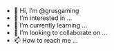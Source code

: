 - 👋 Hi, I’m @grusgaming
- 👀 I’m interested in ...
- 🌱 I’m currently learning ...
- 💞️ I’m looking to collaborate on ...
- 📫 How to reach me ...

<!---
grusgaming/grusgaming is a ✨ special ✨ repository because its `README.md` (this file) appears on your GitHub profile.
You can click the Preview link to take a look at your changes.
--->
